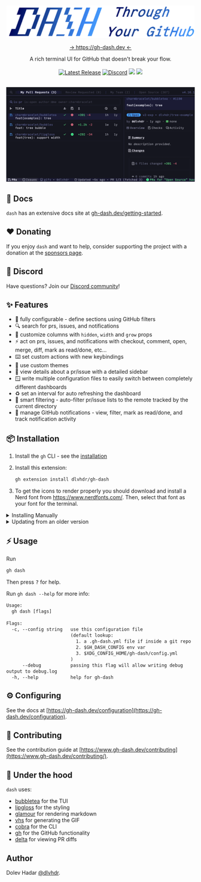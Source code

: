 <br />
<p align="center">
  <a  class="underline: none;" href="https://gh-dash.dev">
    <picture>
      <source media="(prefers-color-scheme: dark)" srcset="./docs/public/logo.png">
      <img alt="Text changing depending on mode. Light: 'So light!' Dark: 'So dark!'" width="600" src="./docs/public/logo-light.png">
    </picture>
  </a>
</p>

<p align="center">
    <a href="https://gh-dash.dev" target="_blank">→ https://gh-dash.dev ←</a>
</p>
<p align="center">
  A rich terminal UI for GitHub that doesn't break your flow.
  <br />
  <br />
  <a href="https://github.com/dlvhdr/gh-dash/releases"><img src="https://img.shields.io/github/release/dlvhdr/gh-dash.svg" alt="Latest Release"></a>
  <a href="https://discord.gg/SXNXp9NctV"><img src="https://img.shields.io/discord/1413193703476035755?label=discord" alt="Discord"/></a>
  <a href="https://github.com/sponsors/dlvhdr"><img src=https://img.shields.io/github/sponsors/dlvhdr?logo=githubsponsors&color=EA4AAA /></a>
  <a href="https://www.jetify.com/devbox/docs/contributor-quickstart/" alt="Built with Devbox"><img src="https://www.jetify.com/img/devbox/shield_galaxy.svg" /></a>
</p>

<br />

<img src="./docs/src/assets/overview.gif" />

## 📃 Docs

`dash` has an extensive docs site at [gh-dash.dev/getting-started](https://gh-dash.dev/getting-started).

## ❤️ Donating

If you enjoy `dash` and want to help, consider supporting the project with a
donation at the [sponsors page](https://github.com/sponsors/dlvhdr).

## 👥 Discord

Have questions? Join our [Discord community](https://discord.gg/SXNXp9NctV)!

## ✨ Features

- 🌅 fully configurable - define sections using GitHub filters
- 🔍 search for prs, issues, and notifications
- 📝 customize columns with `hidden`, `width` and `grow` props
- ⚡️ act on prs, issues, and notifications with checkout, comment, open, merge, diff, mark as read/done, etc...
- ⌨️ set custom actions with new keybindings
- 💅 use custom themes
- 🔭 view details about a pr/issue with a detailed sidebar
- 🪟 write multiple configuration files to easily switch between completely different dashboards
- ♻️ set an interval for auto refreshing the dashboard
- 📁 smart filtering - auto-filter pr/issue lists to the remote tracked by the current directory
- 🔔 manage GitHub notifications - view, filter, mark as read/done, and track notification activity

## 📦 Installation

1. Install the `gh` CLI - see the [installation](https://github.com/cli/cli#installation)

2. Install this extension:

   ```sh
   gh extension install dlvhdr/gh-dash
   ```

3. To get the icons to render properly you should download and install a Nerd font from https://www.nerdfonts.com/.
   Then, select that font as your font for the terminal.

<details>
   <summary>Installing Manually</summary>

> If you want to install this extension **manually**, follow these steps:

1. Clone the repo

   ```shell
   # git
   git clone https://github.com/dlvhdr/gh-dash
   ```

   ```shell
   # GitHub CLI
   gh repo clone dlvhdr/gh-dash
   ```

2. Cd into it

   ```bash
   cd gh-dash
   ```

3. Build it

   ```bash
   go build
   ```

4. Install it locally
   ```bash
   gh extension install .
   ```
   </details>

<details>
    <summary>Updating from an older version</summary>

```bash
gh extension upgrade dlvhdr/gh-dash
```

</details>

## ⚡️ Usage

Run

```sh
gh dash
```

Then press <kbd>?</kbd> for help.

Run `gh dash --help` for more info:

```
Usage:
  gh dash [flags]

Flags:
  -c, --config string   use this configuration file
                        (default lookup:
                          1. a .gh-dash.yml file if inside a git repo
                          2. $GH_DASH_CONFIG env var
                          3. $XDG_CONFIG_HOME/gh-dash/config.yml
                        )
      --debug           passing this flag will allow writing debug output to debug.log
  -h, --help            help for gh-dash
```

## ⚙️ Configuring

See the docs at [https://gh-dash.dev/configuration](https://gh-dash.dev/configuration).

## 🙏 Contributing

See the contribution guide at [https://www.gh-dash.dev/contributing](https://www.gh-dash.dev/contributing/).

## 🛞 Under the hood

`dash` uses:

- [bubbletea](https://github.com/charmbracelet/bubbletea) for the TUI
- [lipgloss](https://github.com/charmbracelet/lipgloss) for the styling
- [glamour](https://github.com/charmbracelet/glamour) for rendering markdown
- [vhs](https://github.com/charmbracelet/vhs) for generating the GIF
- [cobra](https://github.com/spf13/cobra) for the CLI
- [gh](https://github.com/cli/cli) for the GitHub functionality
- [delta](https://github.com/dandavison/delta) for viewing PR diffs

## Author

Dolev Hadar [@dlvhdr](https://github.com/dlvhdr).
